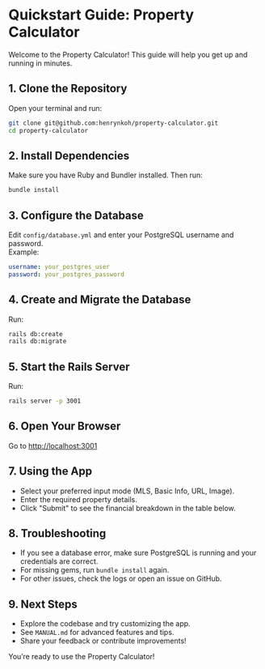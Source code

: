 # Quickstart Guide: Property Calculator

Welcome to the Property Calculator! This guide will help you get up and running in minutes.

## 1. Clone the Repository

Open your terminal and run:
```sh
git clone git@github.com:henrynkoh/property-calculator.git
cd property-calculator
```

## 2. Install Dependencies

Make sure you have Ruby and Bundler installed. Then run:
```sh
bundle install
```

## 3. Configure the Database

Edit `config/database.yml` and enter your PostgreSQL username and password.  
Example:
```yaml
username: your_postgres_user
password: your_postgres_password
```

## 4. Create and Migrate the Database

Run:
```sh
rails db:create
rails db:migrate
```

## 5. Start the Rails Server

Run:
```sh
rails server -p 3001
```

## 6. Open Your Browser

Go to [http://localhost:3001](http://localhost:3001)

## 7. Using the App

- Select your preferred input mode (MLS, Basic Info, URL, Image).
- Enter the required property details.
- Click "Submit" to see the financial breakdown in the table below.

## 8. Troubleshooting

- If you see a database error, make sure PostgreSQL is running and your credentials are correct.
- For missing gems, run `bundle install` again.
- For other issues, check the logs or open an issue on GitHub.

## 9. Next Steps

- Explore the codebase and try customizing the app.
- See `MANUAL.md` for advanced features and tips.
- Share your feedback or contribute improvements!

You’re ready to use the Property Calculator! 